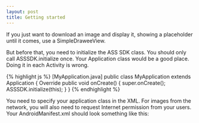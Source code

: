 ```yaml
---
layout: post
title: Getting started
---
```


If you just want to download an image and display it, showing a placeholder until it comes, use a SimpleDraweeView.

But before that, you need to initialize the ASS SDK class. You should only call ASSSDK.initialize once. Your Application class would be a good place. Doing it in each Activity is wrong.

{% highlight js %}
[MyApplication.java]
public class MyApplication extends Application {
	Override
	public void onCreate() {
		super.onCreate();
		ASSSDK.initialize(this);
	}
}
{% endhighlight %}

You need to specify your application class in the XML. For images from the network, you will also need to request Internet permission from your users. Your AndroidManifest.xml should look something like this:
